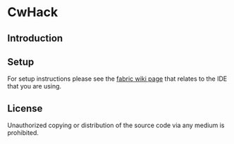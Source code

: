 # CwHack

## Introduction

## Setup

For setup instructions please see the [fabric wiki page](https://fabricmc.net/wiki/tutorial:setup) that relates to the IDE that you are using.

## License

Unauthorized copying or distribution of the source code via any medium is prohibited.
